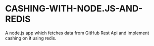 # CASHING-WITH-NODE.JS-AND-REDIS
A node.js app which fetches data from GitHub Rest Api and implement cashing on it using redis.
